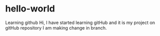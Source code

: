 # hello-world
Learning github
Hi,
 I have started learning gitHub and it is my project on gitHub repository
 I am making change in branch.
 
